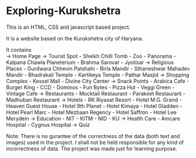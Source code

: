 # Exploring-Kurukshetra

This is an HTML, CSS and javascript based project.

It is a website based on the Kurukshetra city of Haryana.

It contains <br/>
-> Home Page
-> Tourist Spot
	- Sheikh Chilli Tomb
	- Zoo
	- Panorama
	- Kalpana Chawla Planeterium
	- Brahma Sarovar
	- Jyotisar
-> Religious Places
	- Gurdwara Chhevin Patshahi
	- Birla Mandir
	- Sthaneshwar Mahadev Mandir
	- Bhadrakali Temple
	- Kartikeya Temple
	- Pathar Masjid
-> Shopping Complex
	- Kessel Mall
	- Divine City Center
-> Snack Points
	- Arabica Cafe
	- Burger King
	- CCD
	- Dominos
	- Fun Bytes
	- Pizza Hut
	- Veggi Green
	- Vintage Cafe
-> Restaurants
	- Mocktail Restaurant
	- Parakeet Restaurant
	- Madhuban Restaurant
-> Hotels
	- RK Riyasat Resort
	- Hotel M.G. Grand
	- Heaven Guest House
	- Hotel 9th Planet
	- Hotel Kimaya
	- Hotel Gladden
	- Hotel Pearl Marc
	- Hotel Mezbaan Regency
	- Hotel Saffron
	- Hotel Lee Merydein
-> Education
	- NIT
   	- KITM
	- NID
	- KU
-> Health Care
	- Amcare Hospital
	- Cygnus Hospital
-> Quiz


Note: There is no gurantee of the correctness of the data (both text and images) used in the project.
I shall not be held responsible for any kind of incorrectness of data. 
The project was made just for learning purpose.